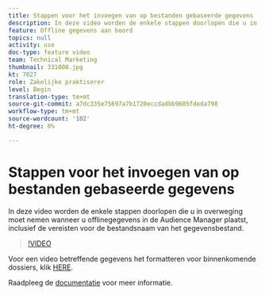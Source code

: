 ```yaml
---
title: Stappen voor het invoegen van op bestanden gebaseerde gegevens
description: In deze video worden de enkele stappen doorlopen die u in overweging moet nemen wanneer u offlinegegevens in de Audience Manager plaatst, inclusief de vereisten voor de bestandsnaam van het gegevensbestand.
feature: Offline gegevens aan boord
topics: null
activity: use
doc-type: feature video
team: Technical Marketing
thumbnail: 331008.jpg
kt: 7027
role: Zakelijke praktiserer
level: Begin
translation-type: tm+mt
source-git-commit: a7dc335e75697a7b1720eccdadbb9605fdeda798
workflow-type: tm+mt
source-wordcount: '102'
ht-degree: 0%

---
```



# Stappen voor het invoegen van op bestanden gebaseerde gegevens

In deze video worden de enkele stappen doorlopen die u in overweging moet nemen wanneer u offlinegegevens in de Audience Manager plaatst, inclusief de vereisten voor de bestandsnaam van het gegevensbestand.

>[!VIDEO](https://video.tv.adobe.com/v/331008/?quality=12&learn=on)

Voor een video betreffende gegevens het formatteren voor binnenkomende dossiers, klik [HERE](formatting-and-ingesting-file-based-data.md).

Raadpleeg de [documentatie](https://experienceleague.adobe.com/docs/audience-manager/user-guide/implementation-integration-guides/sending-audience-data/batch-data-transfer-process/inbound-s3-filenames.html) voor meer informatie.